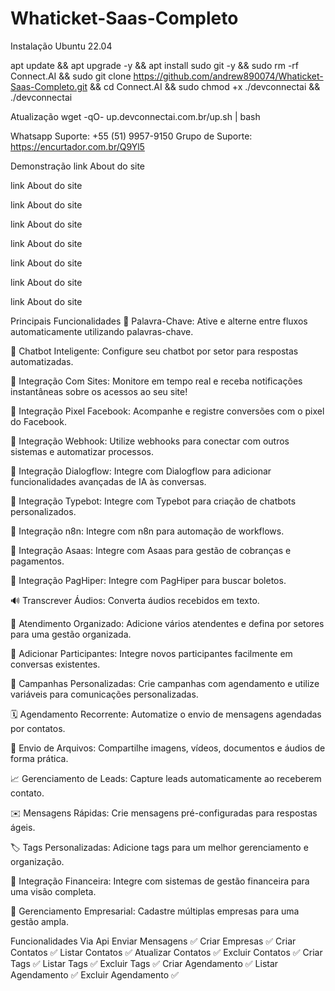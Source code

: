 # Whaticket-Saas-Completo

Instalação
Ubuntu 22.04

apt update && apt upgrade -y && apt install sudo git -y && sudo rm -rf Connect.AI && sudo git clone https://github.com/andrew890074/Whaticket-Saas-Completo.git && cd Connect.AI && sudo chmod +x ./devconnectai && ./devconnectai

Atualização
wget -qO- up.devconnectai.com.br/up.sh | bash
 

Whatsapp Suporte: +55 (51) 9957-9150
Grupo de Suporte: https://encurtador.com.br/Q9Yl5

Demonstração
link About do site

link About do site

link About do site

link About do site

link About do site

link About do site

link About do site

link About do site

Principais Funcionalidades
🤖 Palavra-Chave: Ative e alterne entre fluxos automaticamente utilizando palavras-chave.

🤖 Chatbot Inteligente: Configure seu chatbot por setor para respostas automatizadas.

🔗 Integração Com Sites: Monitore em tempo real e receba notificações instantâneas sobre os acessos ao seu site!

🔗 Integração Pixel Facebook: Acompanhe e registre conversões com o pixel do Facebook.

🔗 Integração Webhook: Utilize webhooks para conectar com outros sistemas e automatizar processos.

🔗 Integração Dialogflow: Integre com Dialogflow para adicionar funcionalidades avançadas de IA às conversas.

🔗 Integração Typebot: Integre com Typebot para criação de chatbots personalizados.

🔗 Integração n8n: Integre com n8n para automação de workflows.

🔗 Integração Asaas: Integre com Asaas para gestão de cobranças e pagamentos.

🔗 Integração PagHiper: Integre com PagHiper para buscar boletos.

🔊 Transcrever Áudios: Converta áudios recebidos em texto.

🌟 Atendimento Organizado: Adicione vários atendentes e defina por setores para uma gestão organizada.

📲 Adicionar Participantes: Integre novos participantes facilmente em conversas existentes.

📢 Campanhas Personalizadas: Crie campanhas com agendamento e utilize variáveis para comunicações personalizadas.

🗓️ Agendamento Recorrente: Automatize o envio de mensagens agendadas por contatos.

📁 Envio de Arquivos: Compartilhe imagens, vídeos, documentos e áudios de forma prática.

📈 Gerenciamento de Leads: Capture leads automaticamente ao receberem contato.

✉️ Mensagens Rápidas: Crie mensagens pré-configuradas para respostas ágeis.

🏷️ Tags Personalizadas: Adicione tags para um melhor gerenciamento e organização.

💼 Integração Financeira: Integre com sistemas de gestão financeira para uma visão completa.

🏢 Gerenciamento Empresarial: Cadastre múltiplas empresas para uma gestão ampla.

Funcionalidades Via Api
Enviar Mensagens ✅
Criar Empresas ✅
Criar Contatos ✅
Listar Contatos ✅
Atualizar Contatos ✅
Excluir Contatos ✅
Criar Tags ✅
Listar Tags ✅
Excluir Tags ✅
Criar Agendamento ✅
Listar Agendamento ✅
Excluir Agendamento ✅
